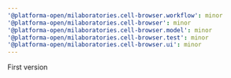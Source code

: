 ```yaml
---
'@platforma-open/milaboratories.cell-browser.workflow': minor
'@platforma-open/milaboratories.cell-browser': minor
'@platforma-open/milaboratories.cell-browser.model': minor
'@platforma-open/milaboratories.cell-browser.test': minor
'@platforma-open/milaboratories.cell-browser.ui': minor
---
```


First version
